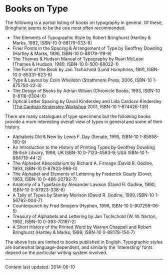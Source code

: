 # Books on Type

The following is a partial listing of books on typography in general.
Of these, Bringhurst seems to be the one most often recommended.

- The Elements of Typographic Style by Robert Bringhurst
  (Hartley & Marks, 1992, ISBN-10 0-88179-033-8)
- Finer Points in the Spacing & Arrangement of Type by Geoffrey Dowding
  (Hartley & Marks, 1996, ISBN-10 0-88179-119-9)
- The Thames & Hudson Manual of Typography by Ruari McLean
  (Thames & Hudson, 1980, ISBN-10 0-500-68022-1)
- The Form of the Book by Jan Tschichold
  (Lund Humphries, 1991, ISBN-10 0-85331-623-6)
- Type & Layout by Colin Wheildon
  (Strathmore Press, 2006, ISBN-10 1-875750-22-3)
- The Design of Books by Adrian Wilson
  (Chronicle Books, 1993, ISBN-10 0-8118-0304-X)
- Optical Letter Spacing by David Kindersley and Lida Cardozo Kindersley 
  ([The Cardozo Kindersley Workshop](http://www.kindersleyworkshop.co.uk/)
  2001, ISBN-10 1-874426-139)

There are many catalogues of type specimens but the following books provide
a more interesting overall view of types in general and some of their history.

- Alphabets Old & New by Lewis F.&nbsp;Day
  (Senate, 1995, ISBN-10 1-85958-160-9)
- An Introduction to the History of Printing Types by Geoffrey Dowding
  (British Library, 1998, UK ISBN-10 0-7123-4563-9; USA ISBN-10 1-884718-44-2)
- The Alphabet Abecedarium by Richard A.&nbsp;Firmage
  (David R.&nbsp;Godine, 1993, ISBN-10 0-87923-998-0)
- The Alphabet and Elements of Lettering by Frederick Goudy
  (Dover, 1963, ISBN-10 0-486-20792-7)
- Anatomy of a Typeface by Alexander Lawson
  (David R.&nbsp;Godine, 1990, ISBN-10 0-87923-338-8)
- A Tally of Types by Stanley Morison
  (David R.&nbsp;Godine, 1999, ISBN-10 1-56792-004-7)
- Counterpunch by Fred Smeijers
  (Hyphen, 1996, ISBN-10 0-907259-06-5)
- Treasury of Alphabets and Lettering by Jan Tschichold
  (W.&nbsp;W.&nbsp;Norton, 1992, ISBN-10 0-393-70197-2)
- A Short History of the Printed Word by Warren Chappell and
  Robert Bringhurst (Hartley & Marks, 1999, ISBN-10 0-88179-154-7)

The above lists are limited to books published in English. Typographic 
styles are somewhat language-dependent, and similarly the 'interesting' fonts
depend on the particular writing system involved.



----
Content last updated: 2014-06-10
